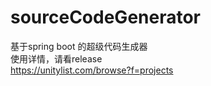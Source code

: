 # sourceCodeGenerator
基于spring boot 的超级代码生成器  
使用详情，请看release  
https://unitylist.com/browse?f=projects
